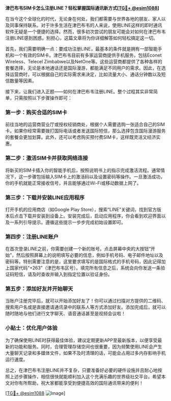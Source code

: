 **津巴布韦SIM卡怎么注册LINE？轻松掌握国际通讯新方式[[TG💪+ @esim1088](https://t.me/s/esim1088)]**

在当今这个全球化的时代，无论身在何处，我们都需要与世界各地的朋友、家人以及同事保持联系。对于许多生活在津巴布韦的人来说，使用LINE这样的即时通讯软件无疑是一个便捷的选择。然而，很多初次尝试的朋友可能会对如何在津巴布韦注册LINE感到困惑。别担心，这篇文章将为你详细解答如何轻松搞定这一切。

首先，我们需要明确一点：要成功注册LINE，最基本的条件就是拥有一部智能手机和一个有效的SIM卡。津巴布韦目前有多家运营商提供手机服务，包括Econet Wireless、Telecel Zimbabwe以及NetOne等。这些运营商都提供了各种各样的套餐选择，无论是本地通话还是国际漫游，都能满足不同用户的需求。因此，在选择运营商时，可以根据自己的实际需求来决定，比如流量大小、通话分钟数以及短信数量等因素。

接下来，让我们进入正题——如何在津巴布韦注册LINE。整个过程其实非常简单，只需按照以下步骤操作即可：

### 第一步：购买合适的SIM卡

前往当地的运营商营业厅或授权经销商处，根据个人需要选购一张适合自己的SIM卡。如果你经常需要拨打国际电话或者发送国际短信，那么选择包含国际漫游服务的套餐会更加划算。此外，还可以考虑购买预付费SIM卡，这样既灵活又经济实惠。

### 第二步：激活SIM卡并获取网络连接

将新买的SIM卡插入你的智能手机后，按照说明书上的指示完成激活流程。通常情况下，这一步骤包括输入SIM卡上的激活码以及设置密码等操作。一旦激活成功，你的手机就能正常接收信号，并且能够通过Wi-Fi或移动数据上网了。

### 第三步：下载并安装LINE应用程序

打开手机的应用商店（如Google Play Store），搜索“LINE”关键词，找到官方版本后点击下载并安装到设备上。安装完成后，启动应用程序，你会看到欢迎界面以及一系列引导提示。遵循这些提示一步步完成初始设置即可。

### 第四步：注册LINE账户

在首次登录LINE之前，你需要创建一个新的账号。点击屏幕中央的大按钮“开始”，然后按照屏幕上的说明填写必要的信息，例如手机号码、电子邮件地址以及密码等。特别需要注意的是，这里要求填写的是国际格式的手机号码，因此记得加上国家代码“+263”（津巴布韦区号）。填完所有信息之后，系统会向你发送一条验证码短信，请及时查收并输入到指定位置以验证身份。

### 第五步：添加好友并开始聊天

当账户注册完毕后，就可以开始添加好友了！你可以通过扫描对方提供的二维码、搜索用户名或是直接邀请通讯录中的联系人等方式添加好友。添加完成后，就可以随时随地与他们进行文字聊天、语音通话甚至是视频会议啦！

### 小贴士：优化用户体验

为了确保使用LINE时获得最佳体验，建议定期更新APP至最新版本，以便享受最新的功能和服务。同时，合理管理存储空间也很重要，因为频繁使用LINE会产生大量聊天记录和多媒体文件，如果不及时清理的话，可能会占用过多内存影响手机运行速度。

总之，在津巴布韦注册LINE并不复杂，只要准备好必要的硬件设施并且耐心地按照上述步骤操作，相信很快就能顺利加入这个充满乐趣的世界级社交平台。希望本文对你有所帮助，祝大家都能享受到便捷高效的国际通讯带来的便利！

[[TG💪+ @esim1088](https://t.me/s/esim1088) ![Image](https://i.postimg.cc/4NQfJmqS/Snipaste-2025-05-13-00-14-12.png)]